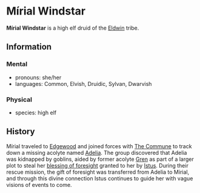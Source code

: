 # Mírial Windstar

**Mírial Windstar** is a high elf druid of the [Eldwin](../../../societies/verdancy/eldwin.md) tribe.

## Information

### Mental

- pronouns: she/her
- languages: Common, Elvish, Druidic, Sylvan, Dwarvish

### Physical

- species: high elf

## History

Mírial traveled to [Edgewood](../../../societies/esterfell-accord/edgewood/edgewood.md) and joined forces with [The Commune](../the-commune.md) to track down a missing acolyte named [Adelia](../../order-of-istus/members/adelia.md). The group discovered that Adelia was kidnapped by goblins, aided by former acolyte [Gren](../../order-of-istus/members/gren.md) as part of a larger plot to steal her [blessing of foresight](../../../supernatural-gifts/blessing-of-foresight.md) granted to her by [Istus](../../../pantheon/multiverse-deities/istus.md). During their rescue mission, the gift of foresight was transferred from Adelia to Mírial, and through this divine connection Istus continues to guide her with vague visions of events to come.
